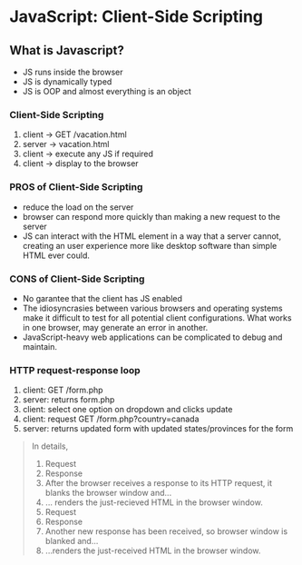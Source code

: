 # JavaScript: Client-Side Scripting

## What is Javascript?

* JS runs inside the browser
* JS is dynamically typed 
* JS is OOP and almost everything is an object

### Client-Side Scripting

1. client -> GET /vacation.html
2. server -> vacation.html
3. client -> execute any JS if required
4. client -> display to the browser

### PROS of Client-Side Scripting
* reduce the load on the server
* browser can respond more quickly than making a new request to the server
* JS can interact with the HTML element in a way that a server cannot, creating an user experience more like desktop software than simple HTML ever could. 

### CONS of Client-Side Scripting

* No garantee that the client has JS enabled    
* The idiosyncrasies between various browsers and operating systems make it difficult to test for all potential client configurations. What works in one browser, may generate an error in another.
* JavaScript-heavy web applications can be complicated to debug and maintain. 

### HTTP request-response loop

1. client: GET /form.php
2. server: returns form.php
3. client: select one option on dropdown and clicks update
4. client: request GET /form.php?country=canada
5. server: returns updated form with updated states/provinces for the form

> In details, <br>
> 1. Request  <br>
> 2. Response <br>
> 3. After the browser receives a response to its HTTP request, it blanks the browser window and... <br>
> 4. ... renders the just-recieved HTML in the browser window. <br>
> 5. Request <br>
> 6. Response <br>
> 7. Another new response has been received, so browser window is blanked and... <br>
> 8. ...renders the just-received HTML in the browser window. 



